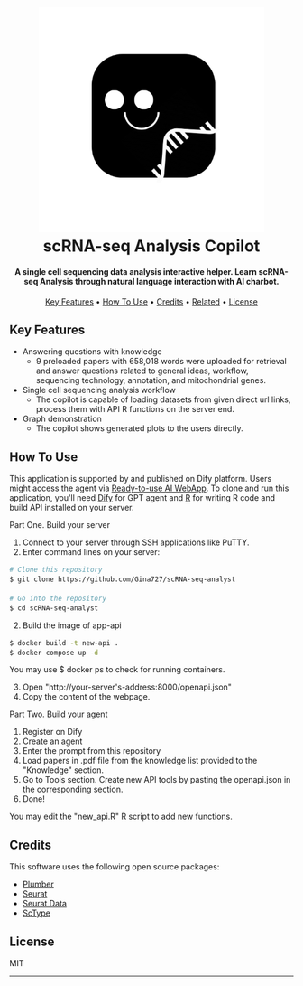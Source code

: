 
<h1 align="center">
  <br>
  <img src="https://github.com/Gina727/scRNA-seq-analyst/blob/main/app-api/scRNA%20logo.png" width="400">
  <br>
   scRNA-seq Analysis Copilot
  <br>
</h1>

<h4 align="center">A single cell sequencing data analysis interactive helper. Learn scRNA-seq Analysis through natural language interaction with AI charbot.</h4>

<p align="center">
  <a href="#key-features">Key Features</a> •
  <a href="#how-to-use">How To Use</a> •
  <a href="#credits">Credits</a> •
  <a href="#related">Related</a> •
  <a href="#license">License</a>
</p>

## Key Features

* Answering questions with knowledge
  - 9 preloaded papers with 658,018 words were uploaded for retrieval and answer questions related to general ideas, workflow, sequencing technology, annotation, and mitochondrial genes.
* Single cell sequencing analysis workflow
  - The copilot is capable of loading datasets from given direct url links, process them with API R functions on the server end.
* Graph demonstration
  - The copilot shows generated plots to the users directly.

## How To Use
This application is supported by and published on Dify platform. Users might access the agent via <a href="http://dify.docai.net/chat/kyCD408hEc5p17yu">Ready-to-use AI WebApp</a>.
To clone and run this application, you'll need [Dify](http://dify.docai.net/apps) for GPT agent and [R](https://www.r-project.org/) for writing R code and build API installed on your server.

Part One. Build your server
1. Connect to your server through SSH applications like PuTTY.
2. Enter command lines on your server:
```bash
# Clone this repository
$ git clone https://github.com/Gina727/scRNA-seq-analyst

# Go into the repository
$ cd scRNA-seq-analyst
```
2. Build the image of app-api
```bash
$ docker build -t new-api .
$ docker compose up -d
```
You may use $ docker ps to check for running containers.

3. Open "http://your-server's-address:8000/openapi.json"
4. Copy the content of the webpage.

Part Two. Build your agent
1. Register on Dify
2. Create an agent
3. Enter the prompt from this repository
4. Load papers in .pdf file from the knowledge list provided to the "Knowledge" section.
5. Go to Tools section. Create new API tools by pasting the openapi.json in the corresponding section.
6. Done!

You may edit the "new_api.R" R script to add new functions.

## Credits

This software uses the following open source packages:

- [Plumber](https://github.com/rstudio/plumber)
- [Seurat](https://github.com/satijalab/seurat)
- [Seurat Data](https://github.com/satijalab/seurat-data)
- [ScType](https://github.com/IanevskiAleksandr/sc-type)

## License

MIT

---

